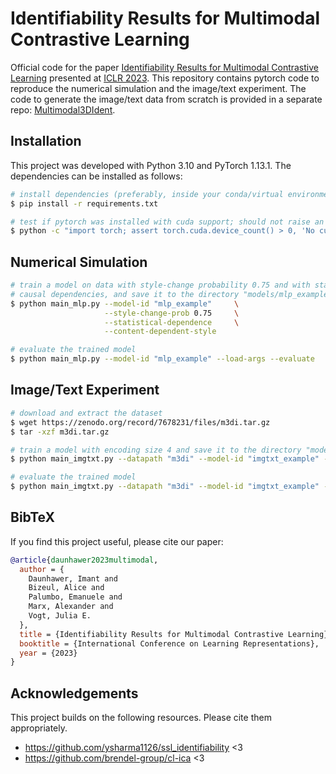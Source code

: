 # Identifiability Results for Multimodal Contrastive Learning

Official code for the paper [Identifiability Results for Multimodal
Contrastive Learning](https://openreview.net/forum?id=U_2kuqoTcB) presented at
[ICLR 2023](https://iclr.cc/Conferences/2023). This repository contains
pytorch code to reproduce the numerical simulation and the image/text
experiment. The code to generate the image/text data from scratch is provided
in a separate repo: [Multimodal3DIdent](https://github.com/imantdaunhawer/Multimodal3DIdent).

## Installation

This project was developed with Python 3.10 and PyTorch 1.13.1. The
dependencies can be installed as follows:

```bash
# install dependencies (preferably, inside your conda/virtual environment)
$ pip install -r requirements.txt

# test if pytorch was installed with cuda support; should not raise an error
$ python -c "import torch; assert torch.cuda.device_count() > 0, 'No cuda support'"
```

## Numerical Simulation

```bash
# train a model on data with style-change probability 0.75 and with statistical and 
# causal dependencies, and save it to the directory "models/mlp_example"
$ python main_mlp.py --model-id "mlp_example"     \
                     --style-change-prob 0.75     \
                     --statistical-dependence     \
                     --content-dependent-style

# evaluate the trained model
$ python main_mlp.py --model-id "mlp_example" --load-args --evaluate
```

## Image/Text Experiment

```bash
# download and extract the dataset
$ wget https://zenodo.org/record/7678231/files/m3di.tar.gz
$ tar -xzf m3di.tar.gz

# train a model with encoding size 4 and save it to the directory "models/imgtxt_example"
$ python main_imgtxt.py --datapath "m3di" --model-id "imgtxt_example" --encoding-size 4

# evaluate the trained model
$ python main_imgtxt.py --datapath "m3di" --model-id "imgtxt_example" --load-args --evaluate
```

## BibTeX
If you find this project useful, please cite our paper:

```bibtex
@article{daunhawer2023multimodal,
  author = {
    Daunhawer, Imant and
    Bizeul, Alice and
    Palumbo, Emanuele and
    Marx, Alexander and
    Vogt, Julia E.
  },
  title = {Identifiability Results for Multimodal Contrastive Learning},
  booktitle = {International Conference on Learning Representations},
  year = {2023}
}
```

## Acknowledgements

This project builds on the following resources. Please cite them appropriately.
- https://github.com/ysharma1126/ssl_identifiability <3
- https://github.com/brendel-group/cl-ica <3
